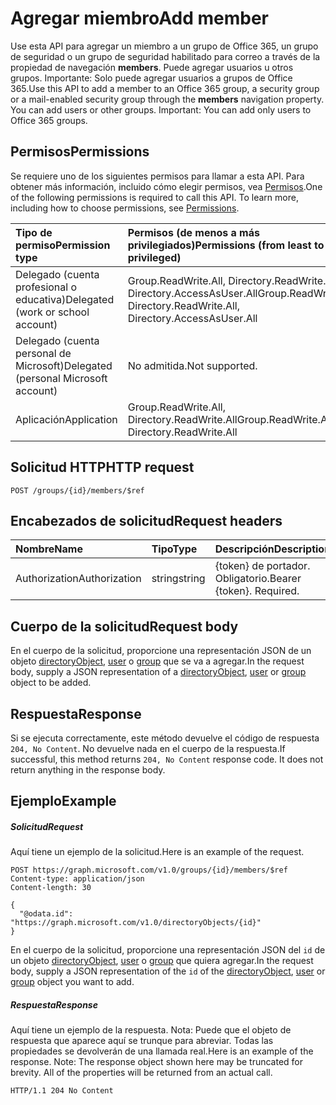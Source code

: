 # <a name="add-member"></a><span data-ttu-id="32755-101">Agregar miembro</span><span class="sxs-lookup"><span data-stu-id="32755-101">Add member</span></span>

<span data-ttu-id="32755-p101">Use esta API para agregar un miembro a un grupo de Office 365, un grupo de seguridad o un grupo de seguridad habilitado para correo a través de la propiedad de navegación **members**. Puede agregar usuarios u otros grupos. Importante: Solo puede agregar usuarios a grupos de Office 365.</span><span class="sxs-lookup"><span data-stu-id="32755-p101">Use this API to add a member to an Office 365 group, a security group or a mail-enabled security group through the **members** navigation property. You can add users or other groups. Important: You can add only users to Office 365 groups.</span></span>

## <a name="permissions"></a><span data-ttu-id="32755-105">Permisos</span><span class="sxs-lookup"><span data-stu-id="32755-105">Permissions</span></span>
<span data-ttu-id="32755-p102">Se requiere uno de los siguientes permisos para llamar a esta API. Para obtener más información, incluido cómo elegir permisos, vea [Permisos](../../../concepts/permissions_reference.md).</span><span class="sxs-lookup"><span data-stu-id="32755-p102">One of the following permissions is required to call this API. To learn more, including how to choose permissions, see [Permissions](../../../concepts/permissions_reference.md).</span></span>


|<span data-ttu-id="32755-108">Tipo de permiso</span><span class="sxs-lookup"><span data-stu-id="32755-108">Permission type</span></span>      | <span data-ttu-id="32755-109">Permisos (de menos a más privilegiados)</span><span class="sxs-lookup"><span data-stu-id="32755-109">Permissions (from least to most privileged)</span></span>              |
|:--------------------|:---------------------------------------------------------|
|<span data-ttu-id="32755-110">Delegado (cuenta profesional o educativa)</span><span class="sxs-lookup"><span data-stu-id="32755-110">Delegated (work or school account)</span></span> | <span data-ttu-id="32755-111">Group.ReadWrite.All, Directory.ReadWrite.All, Directory.AccessAsUser.All</span><span class="sxs-lookup"><span data-stu-id="32755-111">Group.ReadWrite.All, Directory.ReadWrite.All, Directory.AccessAsUser.All</span></span>    |
|<span data-ttu-id="32755-112">Delegado (cuenta personal de Microsoft)</span><span class="sxs-lookup"><span data-stu-id="32755-112">Delegated (personal Microsoft account)</span></span> | <span data-ttu-id="32755-113">No admitida.</span><span class="sxs-lookup"><span data-stu-id="32755-113">Not supported.</span></span>    |
|<span data-ttu-id="32755-114">Aplicación</span><span class="sxs-lookup"><span data-stu-id="32755-114">Application</span></span> | <span data-ttu-id="32755-115">Group.ReadWrite.All, Directory.ReadWrite.All</span><span class="sxs-lookup"><span data-stu-id="32755-115">Group.ReadWrite.All, Directory.ReadWrite.All</span></span> |

## <a name="http-request"></a><span data-ttu-id="32755-116">Solicitud HTTP</span><span class="sxs-lookup"><span data-stu-id="32755-116">HTTP request</span></span>
<!-- { "blockType": "ignored" } -->
```http
POST /groups/{id}/members/$ref
```
## <a name="request-headers"></a><span data-ttu-id="32755-117">Encabezados de solicitud</span><span class="sxs-lookup"><span data-stu-id="32755-117">Request headers</span></span>
| <span data-ttu-id="32755-118">Nombre</span><span class="sxs-lookup"><span data-stu-id="32755-118">Name</span></span>       | <span data-ttu-id="32755-119">Tipo</span><span class="sxs-lookup"><span data-stu-id="32755-119">Type</span></span> | <span data-ttu-id="32755-120">Descripción</span><span class="sxs-lookup"><span data-stu-id="32755-120">Description</span></span>|
|:---------------|:--------|:----------|
| <span data-ttu-id="32755-121">Authorization</span><span class="sxs-lookup"><span data-stu-id="32755-121">Authorization</span></span>  | <span data-ttu-id="32755-122">string</span><span class="sxs-lookup"><span data-stu-id="32755-122">string</span></span>  | <span data-ttu-id="32755-p103">{token} de portador. Obligatorio.</span><span class="sxs-lookup"><span data-stu-id="32755-p103">Bearer {token}. Required.</span></span> |

## <a name="request-body"></a><span data-ttu-id="32755-125">Cuerpo de la solicitud</span><span class="sxs-lookup"><span data-stu-id="32755-125">Request body</span></span>
<span data-ttu-id="32755-126">En el cuerpo de la solicitud, proporcione una representación JSON de un objeto [directoryObject](../resources/directoryobject.md), [user](../resources/user.md) o [group](../resources/group.md) que se va a agregar.</span><span class="sxs-lookup"><span data-stu-id="32755-126">In the request body, supply a JSON representation of a [directoryObject](../resources/directoryobject.md), [user](../resources/user.md) or [group](../resources/group.md) object to be added.</span></span>

## <a name="response"></a><span data-ttu-id="32755-127">Respuesta</span><span class="sxs-lookup"><span data-stu-id="32755-127">Response</span></span>

<span data-ttu-id="32755-p104">Si se ejecuta correctamente, este método devuelve el código de respuesta `204, No Content`. No devuelve nada en el cuerpo de la respuesta.</span><span class="sxs-lookup"><span data-stu-id="32755-p104">If successful, this method returns `204, No Content` response code. It does not return anything in the response body.</span></span>

## <a name="example"></a><span data-ttu-id="32755-130">Ejemplo</span><span class="sxs-lookup"><span data-stu-id="32755-130">Example</span></span>
##### <a name="request"></a><span data-ttu-id="32755-131">Solicitud</span><span class="sxs-lookup"><span data-stu-id="32755-131">Request</span></span>
<span data-ttu-id="32755-132">Aquí tiene un ejemplo de la solicitud.</span><span class="sxs-lookup"><span data-stu-id="32755-132">Here is an example of the request.</span></span>
<!-- {
  "blockType": "request",
  "name": "create_directoryobject_from_group"
}-->
```http
POST https://graph.microsoft.com/v1.0/groups/{id}/members/$ref
Content-type: application/json
Content-length: 30

{
  "@odata.id": "https://graph.microsoft.com/v1.0/directoryObjects/{id}"
}
```
<span data-ttu-id="32755-133">En el cuerpo de la solicitud, proporcione una representación JSON del `id` de un objeto [directoryObject](../resources/directoryobject.md), [user](../resources/user.md) o [group](../resources/group.md) que quiera agregar.</span><span class="sxs-lookup"><span data-stu-id="32755-133">In the request body, supply a JSON representation of the `id` of the [directoryObject](../resources/directoryobject.md), [user](../resources/user.md) or [group](../resources/group.md) object you want to add.</span></span>
##### <a name="response"></a><span data-ttu-id="32755-134">Respuesta</span><span class="sxs-lookup"><span data-stu-id="32755-134">Response</span></span>
<span data-ttu-id="32755-p105">Aquí tiene un ejemplo de la respuesta. Nota: Puede que el objeto de respuesta que aparece aquí se trunque para abreviar. Todas las propiedades se devolverán de una llamada real.</span><span class="sxs-lookup"><span data-stu-id="32755-p105">Here is an example of the response. Note: The response object shown here may be truncated for brevity. All of the properties will be returned from an actual call.</span></span>
<!-- {
  "blockType": "response",
  "truncated": true,
  "@odata.type": "microsoft.graph.directoryObject"
} -->
```http
HTTP/1.1 204 No Content
```

<!-- uuid: 8fcb5dbc-d5aa-4681-8e31-b001d5168d79
2015-10-25 14:57:30 UTC -->
<!-- {
  "type": "#page.annotation",
  "description": "Create member",
  "keywords": "",
  "section": "documentation",
  "tocPath": ""
}-->